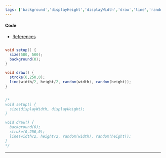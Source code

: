```yaml
---
tags: ['background','displayHeight','displayWidth','draw','line','random','setup','size','stroke','void']  
---
```


#### Code

- [References](https://processing.org/reference/)

``` java

void setup() {
  size(500, 500);
  background(0);
}

void draw() {
  stroke(0,250,0);
  line(width/2, height/2, random(width), random(height));
}


/*
void setup() {
  size(displayWidth, displayHeight);
}

void draw() {
  background(0);
  stroke(0,250,0);
  line(width/2, height/2, random(width), random(height));
}
*/

```

---
